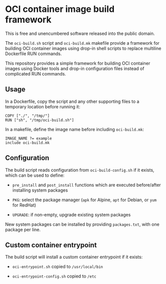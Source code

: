 # OCI container image build framework

This is free and unencumbered software released into the public domain.

The `oci-build.sh` script and `oci-build.mk` makefile provide a framework for
building OCI container images using drop-in shell scripts to replace multiline
Dockerfile RUN commands.

This repository provides a simple framework for building OCI container images
using Docker tools and drop-in configuration files instead of complicated RUN
commands.

## Usage

In a Dockerfile, copy the script and any other supporting files to a temporary
location before running it:

    COPY ["./", "/tmp/"]
    RUN ["sh", "/tmp/oci-build.sh"]

In a makefile, define the image name before including `oci-build.mk`:

    IMAGE_NAME ?= example
    include oci-build.mk

## Configuration

The build script reads configuration from `oci-build-config.sh` if it exists,
which can be used to define:

- `pre_install` and `post_install` functions which are executed before/after
  installing system packages

- `PKG`: select the package manager (`apk` for Alpine, `apt` for Debian, or
  `yum` for RedHat)

- `UPGRADE`: if non-empty, upgrade existing system packages

New system packages can be installed by providing `packages.txt`, with one
package per line.

## Custom container entrypoint

The build script will install a custom container entrypoint if it exists:

- `oci-entrypoint.sh` copied to `/usr/local/bin`

- `oci-entrypoint-config.sh` copied to `/etc`
